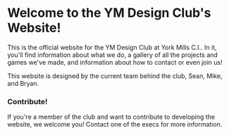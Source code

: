 # Welcome to the YM Design Club's Website!

This is the official website for the YM Design Club at York Mills C.I.. In it, you'll find information about what we do, a gallery of all the projects and games we've made, and information about how to contact or even join us!

This website is designed by the current team behind the club, Sean, Mike, and Bryan.

### Contribute!
If you're a member of the club and want to contribute to developing the website, we welcome you! Contact one of the execs for more information.
